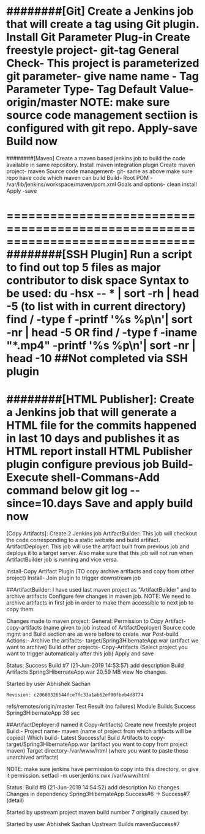 ########[Git] Create a Jenkins job that will create a tag using Git plugin.
Install Git Parameter Plug-in
Create freestyle project- git-tag
General
Check- This project is parameterized
git parameter- give name 
name - Tag
Parameter Type- Tag
Default Value- origin/master
NOTE: make sure source code management sectiion is configured with git repo.
Apply-save
Build now
=============================================================================
########[Maven] Create a maven based jenkins job to build the code available in same repository.
Install maven integration plugin
Create maven project- maven
Source code management- git- same as above
make sure repo have code which maven can build
Build-
Root POM - /var/lib/jenkins/workspace/maven/pom.xml
Goals and options- clean install
Apply -save

==============================================================================
########[SSH Plugin] Run a script to find out top 5 files as major contributor to disk space
Syntax to be used:
du -hsx -- * | sort -rh | head -5 (to list with in current directory)
find / -type f -printf '%s %p\n'| sort -nr | head -5
OR
find / -type f -iname "*.mp4" -printf '%s %p\n'| sort -nr | head -10
##Not completed via SSH plugin
==============================================================================
########[HTML Publisher]: Create a Jenkins job that will generate a HTML file for the commits happened in last 10 days and publishes it as HTML report
install HTML Publisher plugin configure previous job Build-Execute 
shell-Commans-Add command below git log --since=10.days Save and apply 
build now 
============================================================================== 
[Copy Artifacts]: Create 2 Jenkins job 
ArtifactBuilder: This job will checkout the code corresponding to a static website and build artifact.
ArtifactDeployer: This job will use the artifact built from previous job and deploys it to a target server. Also make sure that this job will not run when ArtifactBuilder job is running and vice versa.

install-Copy Artifact Plugin (TO copy archive artifacts and copy from other project)
Install- Join plugin to trigger downstream job

##ArtifactBuilder:
I have used last maven project as "ArtifactBuilder" and to archive artifacts
Configure few changes in maven job.
NOTE: We need to archive artifacts in first job in order to make them accessible to next job to copy them.

Changes made to maven project:
General: Permission to Copy Artifact- copy-artifacts (name given to job instead of ArtifactDeployer)
Source code mgmt and Build section are as were before to create .war 
Post-build Actions:-
Archive the artifacts- target/Spring3HibernateApp.war (artifact we want to archive)
Build other projects- Copy-Artifacts (Select project you want to trigger automatically after this job)
Apply and save

Status:
Success Build #7 (21-Jun-2019 14:53:57)
add description
	Build Artifacts
	Spring3HibernateApp.war	20.59 MB	 view
	No changes.
	
Started by user Abhishek Sachan

	Revision: c20680326544fce7fc33a1ab62ef90fbeb4d8774
refs/remotes/origin/master
	Test Result (no failures)
Module Builds
Success Spring3HibernateApp	38 sec


##ArtifactDeployer:(I named it Copy-Artifacts)
Create new freestyle project
Build:-
Project name- maven (name of project from which artifacts will be copied)
Which build- Latest Successful Build
Artifacts to copy- target/Spring3HibernateApp.war (artifact you want to copy from project maven)
Target directory-/var/www/html (where you want to paste those unarchived artifacts)

NOTE: make sure jenkins have permission to copy into this directory, or give it permission.
setfacl -m user:jenkins:rwx /var/www/html

Status:
Build #8 (21-Jun-2019 14:54:52)
add description
	No changes. Changes in dependency
Spring3HibernateApp Success#6 →  Success#7 (detail)
	
Started by upstream project maven build number 7
originally caused by:

Started by user Abhishek Sachan
Upstream Builds
mavenSuccess#7
